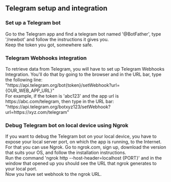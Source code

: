 ## Telegram setup and integration

### Set up a Telegram bot

Go to the Telegram app and find a telegram bot named '@BotFather', type '/newbot' and follow the instructions it gives you.\
Keep the token you got, somewhere safe.

### Telegram Webhooks integration

To retrieve data from Telegram, you will have to set up Telegram Webhooks Integration. You'll do that by going to the browser and in the URL bar, type the following line:\
"ht<span>tps://</span>api.telegram.org/bot{token}/setWebhook?url={OUR_WEB_APP_URL}"\
For example, if the token is 'abc123' and the app url is ht<span>tps://</span>abc.com/telegram, then type in the URL bar:\
"ht<span>tps://</span>api.telegram.org/botxyz123/setWebhook?url=ht<span>tps://</span>xyz.com/telegram"

### Debug Telegram bot on local device using Ngrok

If you want to debug the Telegram bot on your local device, you have to expose your local server port, on which the app is running, to the Internet. For that you can use Ngrok.
Go to ngrok.com, sign up, download the version that suits your OS, and follow the installation instructions.\
Run the command 'ngrok http --host-header=localhost {PORT}' and in the window that opened up you should see the URL that ngrok generates to your local port.\
Now you have set webhook to the ngrok URL.
